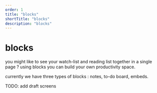 ```yaml
---
order: 1
title: "blocks"
shortTitle: "blocks"
description: "blocks"
---
```


# blocks

you might like to see your watch-list and reading list together in a single page ? using blocks you can build your own productivity space.

currently we have three types of blocks : notes, to-do board, embeds.

TODO: add draft screens